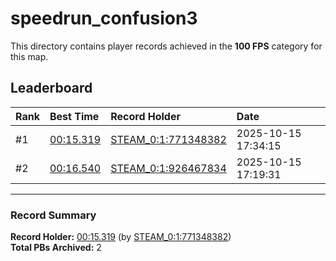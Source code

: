 # speedrun_confusion3

This directory contains player records achieved in the **100 FPS** category for this map.

## Leaderboard

| Rank | Best Time | Record Holder | Date                |
| :--- | :-------- | :------------ | :------------------ |
| #1   | [00:15.319](./00015319_STEAM_0_1_771348382_20251015-173415.zip) | [STEAM_0:1:771348382](https://speedrun16.com/profile/STEAM_0:1:771348382)   | 2025-10-15 17:34:15 |
| #2   | [00:16.540](./00016540_STEAM_0_1_926467834_20251015-171931.zip) | [STEAM_0:1:926467834](https://speedrun16.com/profile/STEAM_0:1:926467834)   | 2025-10-15 17:19:31 |

---

### Record Summary
**Record Holder:** [00:15.319](./00015319_STEAM_0_1_771348382_20251015-173415.zip) (by [STEAM_0:1:771348382](https://speedrun16.com/profile/STEAM_0:1:771348382))  
**Total PBs Archived:** 2